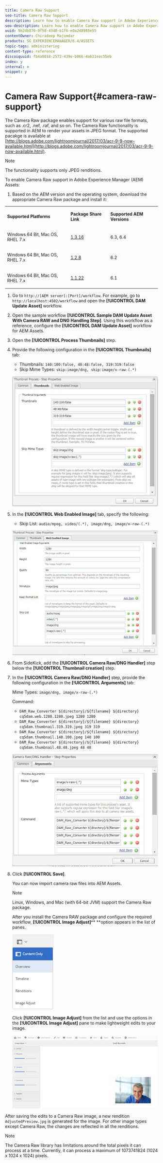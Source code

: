 ```yaml
---
title: Camera Raw Support
seo-title: Camera Raw Support
description: Learn how to enable Camera Raw support in Adobe Experience Manager (AEM) Assets.
seo-description: Learn how to enable Camera Raw support in Adobe Experience Manager (AEM) Assets.
uuid: 9b2db870-0f58-4340-b1f6-e0a2d8983e55
contentOwner: Chiradeep Majumdar
products: SG_EXPERIENCEMANAGER/6.4/ASSETS
topic-tags: administering
content-type: reference
discoiquuid: fb4a0018-2572-439e-b066-4a631eac55eb
index: y
internal: n
snippet: y
---
```


# Camera Raw Support{#camera-raw-support}

The Camera Raw package enables support for various raw file formats, such as .cr2, .nef, .raf, and so on. The Camera Raw functionality is supported in AEM to render your assets in JPEG format. The supported pacakge is available at [http://blogs.adobe.com/lightroomjournal/2017/03/acr-9-9-now-available.html](http://blogs.adobe.com/lightroomjournal/2017/03/acr-9-9-now-available.html).

>[!NOTE]
>
>The functionality supports only JPEG renditions.

To enable Camera Raw support in Adobe Experience Manager (AEM) Assets:

1. Based on the AEM version and the operating system, download the appropriate Camera Raw package and install it:

<table border="0" cellpadding="0" cellspacing="0" width="0"> 
 <tbody>
  <tr>
   <td><p><strong>Supported Platforms</strong></p> </td> 
   <td><p><strong>Package Share Link</strong></p> </td> 
   <td><p><strong>Supported AEM Versions</strong></p> </td> 
  </tr>
  <tr>
   <td><p>Windows 64 Bit, Mac OS, RHEL 7.x</p> </td> 
   <td><p><a href="https://www.adobeaemcloud.com/content/marketplace/marketplaceProxy.html?packagePath=/content/companies/public/adobe/packages/aem630/product/assets/aem-assets-cameraraw-pkg">1.3.16</a></p> </td> 
   <td><p>6.3, 6.4</p> </td> 
  </tr>
  <tr>
   <td><p>Windows 64 Bit, Mac OS, RHEL 7.x</p> </td> 
   <td><p><a href="https://www.adobeaemcloud.com/content/marketplace/marketplaceProxy.html?packagePath=/content/companies/public/adobe/packages/aem620/product/assets/aem-assets-cameraraw-pkg">1.2.8</a></p> </td> 
   <td><p>6.2 </p> </td> 
  </tr>
  <tr>
   <td><p>Windows 64 Bit, Mac OS, RHEL 7.x</p> </td> 
   <td><p><a href="https://www.adobeaemcloud.com/content/marketplace/marketplaceProxy.html?packagePath=/content/companies/public/adobe/packages/aem610/product/assets/aem-assets-cameraraw-pkg">1.1.22</a></p> </td> 
   <td><p>6.1</p> </td> 
  </tr>
 </tbody>
</table>

1. Go to `http://[AEM server]:[Port]/workflow`. For example, go to `http://localhost:4502/workflow` and open the **[!UICONTROL DAM Update Asset]** workflow.
1. Open the sample workflow **[!UICONTROL Sample DAM Update Asset With Camera RAW and DNG Handling Step]**. Using this workflow as a reference, configure the **[!UICONTROL DAM Update Asset]** workflow for AEM Assets.
1. Open the **[!UICONTROL Process Thumbnails]** step.  

1. Provide the following configuration in the **[!UICONTROL Thumbnails]** tab:

    * Thumbnails: `140:100:false, 48:48:false, 319:319:false`
    * Skip Mime Types: `skip:image/dng, skip:image/x-raw-(.*)`

   ![](assets/chlimage_1-334.png)

1. In the **[!UICONTROL Web Enabled Image]** tab, specify the following:

    * Skip List: `audio/mpeg, video/(.*), image/dng, image/x-raw-(.*)`

   ![](assets/chlimage_1-335.png)

1. From SideKick, add the **[!UICONTROL Camera Raw/DNG Handler]** step below the **[!UICONTROL Thumbnail creation]** step.
1. In the **[!UICONTROL Camera Raw/DNG Handler]** step, provide the following configuration in the **[!UICONTROL Arguments]** tab:

   Mime Types: `image/dng, image/x-raw-(.*)`

   Command:

    * `DAM_Raw_Converter ${directory}/${filename} ${directory} cq5dam.web.1280.1280.jpeg 1280 1280`
    * `DAM_Raw_Converter ${directory}/${filename} ${directory} cq5dam.thumbnail.319.319.jpeg 319 319`
    * `DAM_Raw_Converter ${directory}/${filename} ${directory} cq5dam.thumbnail.140.100.jpeg 140 100`
    * `DAM_Raw_Converter ${directory}/${filename} ${directory} cq5dam.thumbnail.48.48.jpeg 48 48`

   ![](assets/chlimage_1-336.png)

1. Click **[!UICONTROL Save]**.

   You can now import camera raw files into AEM Assets.

   >[!NOTE]
   >
   >Linux, Windows, and Mac (with 64-bit JVM) support the Camera Raw package.

   After you install the Camera RAW package and configure the required workflow, **[!UICONTROL Image Adjust]**** **option appears in the list of panes.

   ![](assets/chlimage_1-337.png)

   Click **[!UICONTROL Image Adjust]** from the list and use the options in the **[!UICONTROL Image Adjust]** pane to make lightweight edits to your image.

   ![](assets/chlimage_1-338.png)

After saving the edits to a Camera Raw image, a new rendition `AdjustedPreview.jpg` is generated for the image. For other image types except Camera Raw, the changes are reflected in all the renditions.

>[!NOTE]
>
>The Camera Raw library has limitations around the total pixels it can process at a time. Currently, it can process a maximum of 1073741824 (1024 x 1024 x 1024) pixels.

